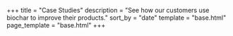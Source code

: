 +++
title = "Case Studies"
description = "See how our customers use biochar to improve their products."
sort_by = "date"
template = "base.html"
page_template = "base.html"
+++
